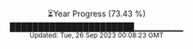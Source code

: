 <p align="center">
⏳Year Progress (73.43 %) <br>
██████████████████████▁▁▁▁▁▁▁▁ <br>
<sub>Updated: Tue, 26 Sep 2023 00:08:23 GMT</sub>
</p>

